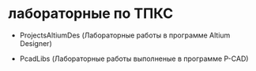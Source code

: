 # лабораторные по ТПКС

- ProjectsAltiumDes (Лабораторные работы в программе Altium Designer)

- PcadLibs (Лабораторные работы выполненые в программе P-CAD)
